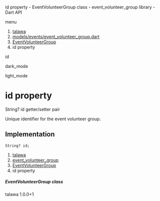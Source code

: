 




id property - EventVolunteerGroup class - event\_volunteer\_group library - Dart API







menu

1. [talawa](../../index.html)
2. [models/events/event\_volunteer\_group.dart](../../models_events_event_volunteer_group/models_events_event_volunteer_group-library.html)
3. [EventVolunteerGroup](../../models_events_event_volunteer_group/EventVolunteerGroup-class.html)
4. id property

id


dark\_mode

light\_mode




# id property


String?
id
getter/setter pair

Unique identifier for the event volunteer group.


## Implementation

```
String? id;
```

 


1. [talawa](../../index.html)
2. [event\_volunteer\_group](../../models_events_event_volunteer_group/models_events_event_volunteer_group-library.html)
3. [EventVolunteerGroup](../../models_events_event_volunteer_group/EventVolunteerGroup-class.html)
4. id property

##### EventVolunteerGroup class





talawa
1.0.0+1






